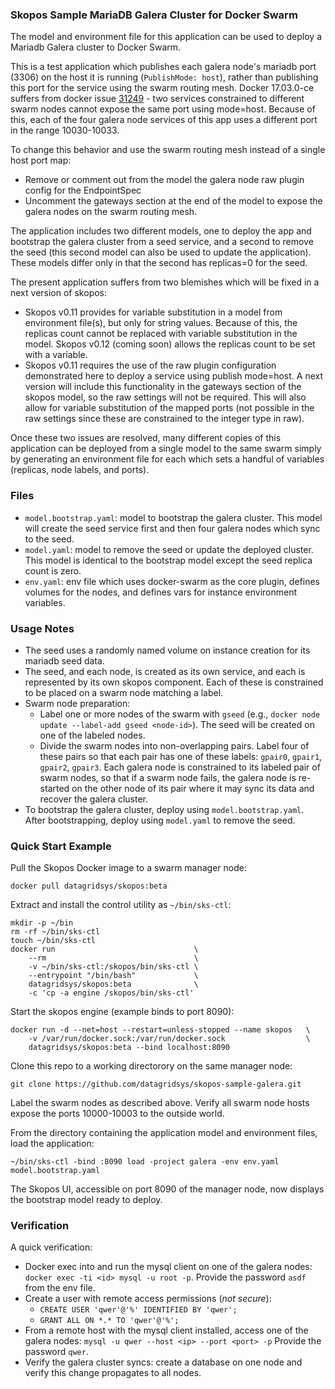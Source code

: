 <!-- vim: set filetype=markdown: -->

### Skopos Sample MariaDB Galera Cluster for Docker Swarm

The model and environment file for this application can be used to deploy a Mariadb Galera cluster to Docker Swarm.  

This is a test application which publishes each galera node's mariadb port (3306) on the host it is running (`PublishMode: host`), rather than publishing this port for the service using the swarm routing mesh.  Docker 17.03.0-ce suffers from docker issue [31249](https://github.com/docker/docker/issues/31249) - two services constrained to different swarm nodes cannot expose the same port using mode=host. Because of this, each of the four galera node services of this app uses a different port in the range 10030-10033.

To change this behavior and use the swarm routing mesh instead of a single host port map:

* Remove or comment out from the model the galera node raw plugin config for the EndpointSpec
* Uncomment the gateways section at the end of the model to expose the galera nodes on the swarm routing mesh.

The application includes two different models, one to deploy the app and bootstrap the galera cluster from a seed service, and a second to remove the seed (this second model can also be used to update the application).  These models differ only in that the second has replicas=0 for the seed.

The present application suffers from two blemishes which will be fixed in a next version of skopos:

* Skopos v0.11 provides for variable substitution in a model from environment file(s), but only for string values.  Because of this, the replicas count cannot be replaced with variable substitution in the model.  Skopos v0.12 (coming soon) allows the replicas count to be set with a variable.
* Skopos v0.11 requires the use of the raw plugin configuration demonstrated here to deploy a service using publish mode=host.  A next version will include this functionality in the gateways section of the skopos model, so the raw settings will not be required.  This will also allow for variable substitution of the mapped ports (not possible in the raw settings since these are constrained to the integer type in raw).

Once these two issues are resolved, many different copies of this application can be deployed from a single model to the same swarm simply by generating an environment file for each which sets a handful of variables (replicas, node labels, and ports).

### Files

* `model.bootstrap.yaml`: model to bootstrap the galera cluster.  This model will create the seed service first and then four galera nodes which sync to the seed.
* `model.yaml`: model to remove the seed or update the deployed cluster.  This model is identical to the bootstrap model except the seed replica count is zero.  
* `env.yaml`:  env file which uses docker-swarm as the core plugin, defines volumes for the nodes, and defines vars for instance environment variables.

### Usage Notes

* The seed uses a randomly named volume on instance creation for its mariadb seed data.
* The seed, and each node, is created as its own service, and each is represented by its own skopos component.  Each of these is constrained to be placed on a swarm node matching a label.  
* Swarm node preparation:
    * Label one or more nodes of the swarm with `gseed` (e.g., `docker node update --label-add gseed <node-id>`).  The seed will be created on one of the labeled nodes.
    * Divide the swarm nodes into non-overlapping pairs.  Label four of these pairs so that each pair has one of these labels: `gpair0`, `gpair1`, `gpair2`, `gpair3`.  Each galera node is constrained to its labeled pair of swarm nodes, so that if a swarm node fails, the galera node is re-started on the other node of its pair where it may sync its data and recover the galera cluster.
* To bootstrap the galera cluster, deploy using `model.bootstrap.yaml`.  After bootstrapping, deploy using `model.yaml` to remove the seed.

### Quick Start Example

Pull the Skopos Docker image to a swarm manager node:  
```
docker pull datagridsys/skopos:beta
```

Extract and install the control utility as `~/bin/sks-ctl`:
```
mkdir -p ~/bin
rm -rf ~/bin/sks-ctl
touch ~/bin/sks-ctl
docker run                               \
    --rm                                 \
    -v ~/bin/sks-ctl:/skopos/bin/sks-ctl \
    --entrypoint "/bin/bash"             \
    datagridsys/skopos:beta              \
    -c 'cp -a engine /skopos/bin/sks-ctl'
```

Start the skopos engine (example binds to port 8090):

```
docker run -d --net=host --restart=unless-stopped --name skopos   \
    -v /var/run/docker.sock:/var/run/docker.sock                  \
    datagridsys/skopos:beta --bind localhost:8090
```

Clone this repo to a working directorory on the same manager node:
```
git clone https://github.com/datagridsys/skopos-sample-galera.git
```

Label the swarm nodes as described above.  Verify all swarm node hosts expose the ports 10000-10003 to the outside world.

From the directory containing the application model and environment files, load the application:
```
~/bin/sks-ctl -bind :8090 load -project galera -env env.yaml model.bootstrap.yaml
```

The Skopos UI, accessible on port 8090 of the manager node, now displays the bootstrap model ready to deploy.

### Verification

A quick verification:

* Docker exec into and run the mysql client on one of the galera nodes:  `docker exec -ti <id> mysql -u root -p`.  Provide the password `asdf` from the env file.
* Create a user with remote access permissions (*not secure*):
    * `CREATE USER 'qwer'@'%' IDENTIFIED BY 'qwer';`
    * `GRANT ALL ON *.* TO 'qwer'@'%';`
* From a remote host with the mysql client installed, access one of the galera nodes:  `mysql -u qwer --host <ip> --port <port> -p`  Provide the password `qwer`.
* Verify the galera cluster syncs:  create a database on one node and verify this change propagates to all nodes.